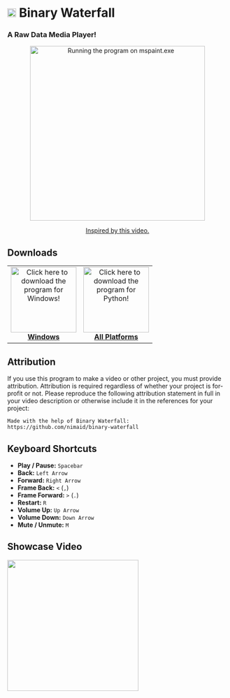 # <img src="src/binary_waterfall/resources/icon.png" height="20px" alt="Binary Waterfall"/> Binary Waterfall
### A Raw Data Media Player!

<p align="center"><img src="docs/example.png" width="400px" alt="Running the program on mspaint.exe"/></p>

<p align="center"><a href="https://www.youtube.com/watch?v=NFe0aGO9-TE">Inspired by this video.</a></p>

## Downloads
<table align="center" border="0" cellspacing="0" cellpadding="0" style="border-collapse:collapse !important;">
    <tr style="border: none !important;">
        <td align="center" style="border: none !important;">
            <a href="https://nimaid.itch.io/binary-waterfall">
                <img src="docs/windows.png" width="150px" alt="Click here to download the program for Windows!"/>
                <br />
                <b>Windows</b>
            </a>
        </td>
        <td align="center" style="border: none !important;">
            <a href="https://pypi.org/project/binary-waterfall/">
                <img src="docs/python.png" width="150px" alt="Click here to download the program for Python!"/>
                <br />
                <b>All Platforms</b>
            </a>
        </td>
    </tr>
</table>

## Attribution
If you use this program to make a video or other project, you must provide attribution. Attribution is required regardless of whether your project is for-profit or not. Please reproduce the following attribution statement in full in your video description or otherwise include it in the references for your project:
```
Made with the help of Binary Waterfall:
https://github.com/nimaid/binary-waterfall
```

## Keyboard Shortcuts
- **Play / Pause:** `Spacebar`
- **Back:** `Left Arrow`
- **Forward:** `Right Arrow`
- **Frame Back:** `<` (`,`)
- **Frame Forward:** `>` (`.`)
- **Restart:** `R`
- **Volume Up:** `Up Arrow`
- **Volume Down:** `Down Arrow`
- **Mute / Unmute:** `M`

## Showcase Video
[<img src="https://i.ytimg.com/vi/gZRWbv_aob0/maxresdefault.jpg" width="300px">](https://www.youtube.com/watch?v=gZRWbv_aob0 "Microsoft Paint Remix")
